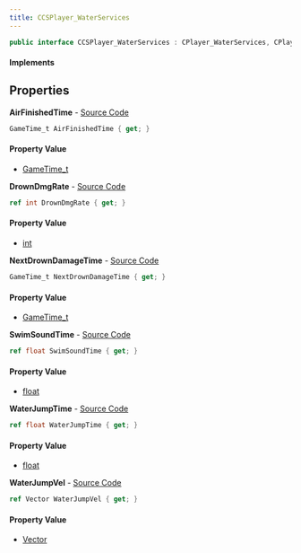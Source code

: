 ```yaml
---
title: CCSPlayer_WaterServices
---
```


```csharp
public interface CCSPlayer_WaterServices : CPlayer_WaterServices, CPlayerPawnComponent, ISchemaClass<CPlayerPawnComponent>, ISchemaClass<CPlayer_WaterServices>, ISchemaClass<CCSPlayer_WaterServices>, ISchemaField, ISchemaClass, INativeHandle
```

#### Implements

## Properties

**AirFinishedTime** - [Source Code](https://github.com/swiftly-solution/swiftlys2/blob/master/managed/src/SwiftlyS2.Generated/Schemas/Interfaces/CCSPlayer_WaterServices.cs#L20)

```csharp
GameTime_t AirFinishedTime { get; }
```

#### Property Value

- [GameTime_t](/docs/api/shared/schemadefinitions/gametime_t)

**DrownDmgRate** - [Source Code](https://github.com/swiftly-solution/swiftlys2/blob/master/managed/src/SwiftlyS2.Generated/Schemas/Interfaces/CCSPlayer_WaterServices.cs#L18)

```csharp
ref int DrownDmgRate { get; }
```

#### Property Value

- [int](https://learn.microsoft.com/dotnet/api/system.int32)

**NextDrownDamageTime** - [Source Code](https://github.com/swiftly-solution/swiftlys2/blob/master/managed/src/SwiftlyS2.Generated/Schemas/Interfaces/CCSPlayer_WaterServices.cs#L16)

```csharp
GameTime_t NextDrownDamageTime { get; }
```

#### Property Value

- [GameTime_t](/docs/api/shared/schemadefinitions/gametime_t)

**SwimSoundTime** - [Source Code](https://github.com/swiftly-solution/swiftlys2/blob/master/managed/src/SwiftlyS2.Generated/Schemas/Interfaces/CCSPlayer_WaterServices.cs#L26)

```csharp
ref float SwimSoundTime { get; }
```

#### Property Value

- [float](https://learn.microsoft.com/dotnet/api/system.single)

**WaterJumpTime** - [Source Code](https://github.com/swiftly-solution/swiftlys2/blob/master/managed/src/SwiftlyS2.Generated/Schemas/Interfaces/CCSPlayer_WaterServices.cs#L22)

```csharp
ref float WaterJumpTime { get; }
```

#### Property Value

- [float](https://learn.microsoft.com/dotnet/api/system.single)

**WaterJumpVel** - [Source Code](https://github.com/swiftly-solution/swiftlys2/blob/master/managed/src/SwiftlyS2.Generated/Schemas/Interfaces/CCSPlayer_WaterServices.cs#L24)

```csharp
ref Vector WaterJumpVel { get; }
```

#### Property Value

- [Vector](/docs/api/shared/natives/vector)

